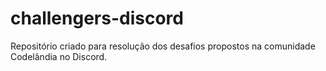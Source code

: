 # challengers-discord
Repositório criado para resolução dos desafios propostos na comunidade Codelândia no Discord.
